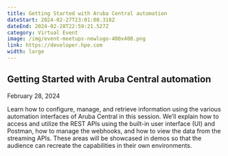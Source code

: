 ```yaml
---
title: Getting Started with Aruba Central automation
dateStart: 2024-02-27T23:01:00.318Z
dateEnd: 2024-02-28T22:59:21.527Z
category: Virtual Event
image: /img/event-meetups-newlogo-400x400.png
link: https://developer.hpe.com
width: large
---
```

## Getting Started with Aruba Central automation

February 28, 2024

Learn how to configure, manage, and retrieve information using the various automation interfaces of Aruba Central in this session. We’ll explain how to access and utilize the REST APIs using the built-in user interface (UI) and Postman, how to manage the webhooks, and how to view the data from the streaming APIs.  These areas will be showcased in demos so that the audience can recreate the capabilities in their own environments.